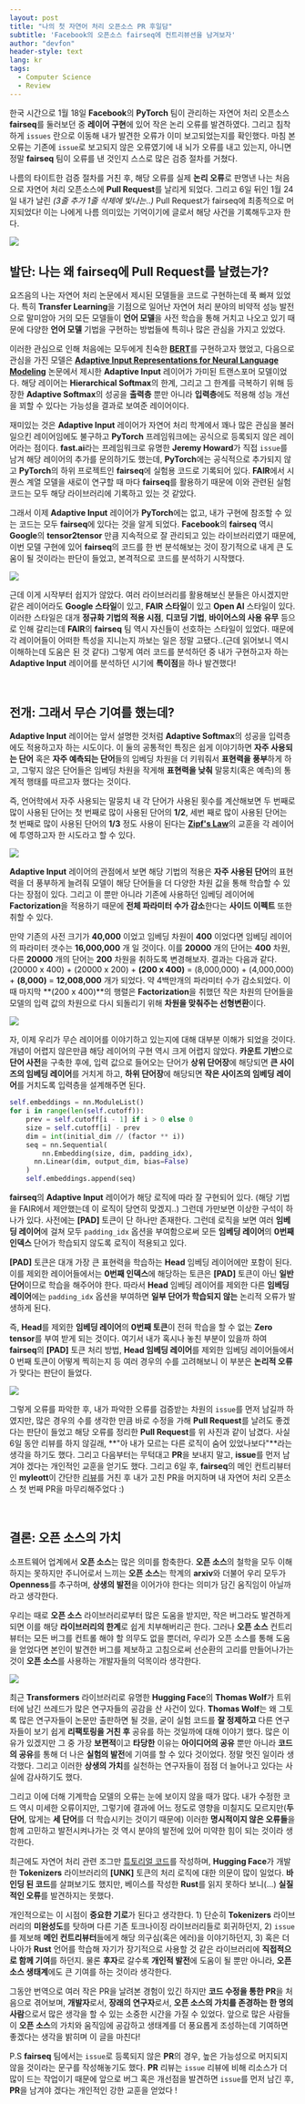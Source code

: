 ```yaml
---
layout: post
title: "나의 첫 자연어 처리 오픈소스 PR 후일담"
subtitle: 'Facebook의 오픈소스 fairseq에 컨트리뷰션을 남겨보자'
author: "devfon"
header-style: text
lang: kr
tags:
  - Computer Science
  - Review
---
```


한국 시간으로 1월 18일 **Facebook**의 **PyTorch** 팀이 관리하는 자연어 처리 오픈소스 **fairseq**를 둘러보던 중 **레이어 구현**에 있어 작은 논리 오류를 발견하였다. 그리고 침착하게 `issues` 란으로 이동해 내가 발견한 오류가 이미 보고되었는지를 확인했다. 마침 본 오류는 기존에 `issue`로 보고되지 않은 오류였기에 내 뇌가 오류를 내고 있는지, 아니면 정말 **fairseq** 팀이 오류를 낸 것인지 스스로 많은 검증 절차를 거쳤다. 

나름의 타이트한 검증 절차를 거친 후, 해당 오류를 실제 **논리 오류**로 판명낸 나는 처음으로 자연어 처리 오픈소스에 **Pull Request**를 날리게 되었다. 그리고 6일 뒤인 1월 24일 내가 날린 _(3줄 추가 1줄 삭제에 빛나는..)_ Pull Request가 fairseq에 최종적으로 머지되었다! 이는 나에게 나름 의미있는 기억이기에 글로서 해당 사건을 기록해두고자 한다.

![](/img/in-post/contributor.png)


## 발단: 나는 왜 fairseq에 Pull Request를 날렸는가?

요즈음의 나는 자연어 처리 논문에서 제시된 모델들을 코드로 구현하는데 푹 빠져 있었다. 특히 **Transfer Learning**을 기점으로 일어난 자연어 처리 분야의 비약적 성능 발전으로 말미암아 거의 모든 모델들이 **언어 모델**을 사전 학습을 통해 거치고 나오고 있기 때문에 다양한 **언어 모델** 기법을 구현하는 방법들에 특히나 많은 관심을 가지고 있었다. 

이러한 관심으로 인해 처음에는 모두에게 친숙한 [**BERT**](https://github.com/Huffon/pytorch-bert)를 구현하고자 했었고, 다음으로 관심을 가진 모델은 [**Adaptive Input Representations for Neural Language Modeling**](https://arxiv.org/abs/1809.10853) 논문에서 제시한 **Adaptive Input** 레이어가 가미된 트랜스포머 모델이었다. 해당 레이어는 **Hierarchical Softmax**의 한계, 그리고 그 한계를 극복하기 위해 등장한 **Adaptive Softmax**의 성공을 **출력층** 뿐만 아니라 **입력층**에도 적용해 성능 개선을 꾀할 수 있다는 가능성을 결과로 보여준 레이어이다.

재미있는 것은 **Adaptive Input** 레이어가 자연어 처리 학계에서 꽤나 많은 관심을 불러 일으킨 레이어임에도 불구하고 **PyTorch** 프레임워크에는 공식으로 등록되지 않은 레이어라는 점이다. **fast.ai**라는 프레임워크로 유명한 **Jeremy Howard**가 직접 `issue`를 남겨 해당 레이어의 추가를 문의하기도 했는데, **PyTorch**에는 공식적으로 추가되지 않고 **PyTorch**의 하위 프로젝트인 **fairseq**에 실험용 코드로 기록되어 있다. **FAIR**에서 시퀀스 계열 모델을 새로이 연구할 때 마다 **fairseq**를 활용하기 때문에 이와 관련된 실험 코드는 모두 해당 라이브러리에 기록하고 있는 것 같았다.

그래서 이제 **Adaptive Input** 레이어가 **PyTorch**에는 없고, 내가 구현에 참조할 수 있는 코드는 모두 **fairseq**에 있다는 것을 알게 되었다. **Facebook**의 **fairseq** 역시 **Google**의 **tensor2tensor** 만큼 지속적으로 잘 관리되고 있는 라이브러리였기 때문에, 이번 모델 구현에 있어 **fairseq**의 코드를 한 번 분석해보는 것이 장기적으로 내게 큰 도움이 될 것이라는 판단이 들었고, 본격적으로 코드를 분석하기 시작했다.

![](/img/in-post/fairseq-style.png)

근데 이게 시작부터 쉽지가 않았다. 여러 라이브러리를 활용해보신 분들은 아시겠지만 같은 레이어라도 **Google 스타일**이 있고, **FAIR 스타일**이 있고 **Open AI** 스타일이 있다. 이러한 스타일은 대개 **정규화 기법의 적용 시점**, **디코딩 기법**, **바이어스의 사용 유무** 등으로 인해 갈리는데 **FAIR**의 **fairseq** 팀 역시 자신들이 선호하는 스타일이 있었다. 때문에 각 레이어들이 어떠한 특성을 지니는지 까보는 일은 정말 고됐다..(근데 읽어보니 역시 이해하는데 도움은 된 것 같다) 그렇게 여러 코드를 분석하던 중 내가 구현하고자 하는 **Adaptive Input** 레이어를 분석하던 시기에 **특이점**을 하나 발견했다!

<br/>

## 전개: 그래서 무슨 기여를 했는데?

**Adaptive Input** 레이어는 앞서 설명한 것처럼 **Adaptive Softmax**의 성공을 입력층에도 적용하고자 하는 시도이다. 이 둘의 공통적인 특징은 쉽게 이야기하면 **자주 사용되는 단어** 혹은 **자주 예측되는 단어**들의 임베딩 차원을 더 키워줘서 **표현력을 풍부**하게 하고, 그렇지 않은 단어들은 임베딩 차원을 작게해 **표현력을 낮춰** 말뭉치(혹은 예측)의 통계적 행태를 따르고자 했다는 것이다. 

즉, 언어학에서 자주 사용되는 말뭉치 내 각 단어가 사용된 횟수를 계산해보면 두 번째로 많이 사용된 단어는 첫 번째로 많이 사용된 단어의 **1/2**, 세번 째로 많이 사용된 단어는 첫 번째로 많이 사용된 단어의 **1/3** 정도 사용이 된다는 [**Zipf's Law**](https://en.wikipedia.org/wiki/Zipf%27s_law)의 교훈을 각 레이어에 투영하고자 한 시도라고 할 수 있다.

![](/img/in-post/zipf.png)

**Adaptive Input** 레이어의 관점에서 보면 해당 기법의 적용은 **자주 사용된 단어**의 표현력을 더 풍부하게 늘려줘 모델이 해당 단어들을 더 다양한 차원 값을 통해 학습할 수 있다는 장점이 있다. 그리고 이 뿐만 아니라 기존에 사용하던 임베딩 레이어에 **Factorization**을 적용하기 때문에 **전체 파라미터 수가 감소**한다는 **사이드 이펙트** 또한 취할 수 있다. 

만약 기존의 사전 크기가 **40,000** 이었고 임베딩 차원이 **400** 이었다면 임베딩 레이어의 파라미터 갯수는 **16,000,000** 개 일 것이다. 이를 **20000** 개의 단어는 **400** 차원, 다른 **20000** 개의 단어는 **200** 차원을 취하도록 변경해보자. 결과는 다음과 같다. (20000 x 400) + (20000 x 200) + **(200 x 400)** = (8,000,000) + (4,000,000) + **(8,000)** = **12,008,000** 개가 되었다. 약 4백만개의 파라미터 수가 감소되었다. 이때 마지막 **(200 x 400)**의 행렬은 **Factorization**을 취했던 작은 차원의 단어들을 모델의 입력 값의 차원으로 다시 되돌리기 위해 **차원을 맞춰주는 선형변환**이다.

![](/img/in-post/adaptive-input.png)

자, 이제 우리가 무슨 레이어를 이야기하고 있는지에 대해 대부분 이해가 되었을 것이다. 개념이 어렵지 않은만큼 해당 레이어의 구현 역시 크게 어렵지 않았다. **카운트 기반**으로 **단어 사전**을 구축한 후에, 입력 값으로 들어오는 단어가 **상위 단어장**에 해당되면 **큰 사이즈의 임베딩 레이어**를 거치게 하고, **하위 단어장**에 해당되면 **작은 사이즈의 임베딩 레이어**를 거치도록 입력층을 설계해주면 된다. 

```python
self.embeddings = nn.ModuleList()
for i in range(len(self.cutoff)):
    prev = self.cutoff[i - 1] if i > 0 else 0
    size = self.cutoff[i] - prev
    dim = int(initial_dim // (factor ** i))
    seq = nn.Sequential(
    	nn.Embedding(size, dim, padding_idx),
      nn.Linear(dim, output_dim, bias=False)
    )
    self.embeddings.append(seq)
```

**fairseq**의 **Adaptive Input** 레이어가 해당 로직에 따라 잘 구현되어 있다. (해당 기법을 FAIR에서 제안했는데 이 로직이 당연히 맞겠지..) 그런데 가만보면 이상한 구석이 하나가 있다. 사전에는 **[PAD]** 토큰이 단 하나만 존재한다. 그런데 로직을 보면 여러 **임베딩 레이어**에 걸쳐 모두 `padding_idx` 옵션을 부여함으로써 모든 **임베딩 레이어**의 **0번째 인덱스** 단어가 학습되지 않도록 로직이 적용되고 있다. 

**[PAD]** 토큰은 대개 가장 큰 표현력을 학습하는 **Head** 임베딩 레이어에만 포함이 된다. 이를 제외한 레이어들에서는 **0번째 인덱스**에 해당하는 토큰은 **[PAD]** 토큰이 아닌 **일반 단어**이므로 학습을 해주어야 한다. 따라서 **Head** 임베딩 레이어를 제외한 다른 **임베딩 레이어**에는 `padding_idx` 옵션을 부여하면 **일부 단어가 학습되지 않는** 논리적 오류가 발생하게 된다.

즉, **Head**를 제외한 **임베딩 레이어**의 **0번째 토큰**이 전혀 학습을 할 수 없는 **Zero tensor**를 부여 받게 되는 것이다. 여기서 내가 혹시나 놓친 부분이 있을까 하여 **fairseq**의 **[PAD]** 토큰 처리 방법, **Head 임베딩 레이어**를 제외한 임베딩 레이어들에서 0 번째 토큰이 어떻게 찍히는지 등 여러 경우의 수를 고려해보니 이 부분은 **논리적 오류**가 맞다는 판단이 들었다.

![](/img/in-post/commit.png)

그렇게 오류를 파악한 후, 내가 파악한 오류를 검증받는 차원의 `issue`를 먼저 남길까 하였지만, 많은 경우의 수를 생각한 만큼 바로 수정을 가해 **Pull Request**를 날려도 좋겠다는 판단이 들었고 해당 오류를 정리한 **Pull Request**를 위 사진과 같이 남겼다. 사실 6일 동안 리뷰를 하지 않길래, **"아 내가 모르는 다른 로직이 숨어 있었나보다"**라는 생각을 하기도 했다. 그리고 다음부터는 무턱대고 **PR**을 보내지 말고, **issue**를 먼저 남겨야 겠다는 개인적인 교훈을 얻기도 했다. 그리고 6일 후, **fairseq**의 메인 컨트리뷰터인 **myleott**이 간단한 [리뷰](https://github.com/pytorch/fairseq/pull/1629)를 거친 후 내가 고친 PR을 머지하며 내 자연어 처리 오픈소스 첫 번째 PR을 마무리해주었다 :)

<br/>

## 결론: 오픈 소스의 가치

소프트웨어 업계에서 **오픈 소스**는 많은 의미를 함축한다. **오픈 소스**의 철학을 모두 이해하지는 못하지만 주니어로서 느끼는 **오픈 소스**는 학계의 **arxiv**와 더불어 우리 모두가 **Openness**를 추구하며, **상생의 발전**을 이어가야 한다는 의미가 담긴 움직임이 아닐까라고 생각한다. 

우리는 때로 **오픈 소스** 라이브러리로부터 많은 도움을 받지만, 작은 버그라도 발견하게 되면 이를 해당 **라이브러리의 한계**로 쉽게 치부해버리곤 한다. 그러나 **오픈 소스** 컨트리뷰터는 모든 버그를 컨트롤 해야 할 의무도 없을 뿐더러, 우리가 오픈 소스를 통해 도움을 얻었다면 본인이 발견한 버그를 제보하고 고침으로써 선순환의 고리를 만들어나가는 것이 **오픈 소스**를 사용하는 개발자들의 덕목이라 생각한다.

![](/img/in-post/open-source.jpeg)

최근 **Transformers** 라이브러리로 유명한 **Hugging Face**의 **Thomas Wolf**가 트위터에 남긴 쓰레드가 많은 연구자들의 공감을 산 사건이 있다. **Thomas Wolf**는 왜 그토록 많은 연구자들이 논문만 출판하면 될 것을, 굳이 실험 코드를 **잘 정제하고** 다른 연구자들이 보기 쉽게 **리팩토링을 거친 후** 공유를 하는 것일까에 대해 이야기 했다. 많은 이유가 있겠지만 그 중 가장 **보편적**이고 **타당한** 이유는 **아이디어의 공유** 뿐만 아니라 **코드의 공유**를 통해 더 나은 **실험의 발전**에 기여를 할 수 있다 것이었다. 정말 멋진 일이라 생각했다. 그리고 이러한 **상생의 가치**를 실천하는 연구자들이 점점 더 늘어나고 있다는 사실에 감사하기도 했다.

그리고 이에 더해 기계학습 모델의 오류는 눈에 보이지 않을 때가 많다. 내가 수정한 코드 역시 미세한 오류이지만, 그렇기에 결과에 어느 정도로 영향을 미칠지도 모르지만(**두 단어**, 많게는 **세 단어**를 더 학습시키는 것이기 때문에) 이러한 **명시적이지 않은 오류들**을 함께 고민하고 발전시켜나가는 것 역시 분야의 발전에 있어 미약한 힘이 되는 것이라 생각한다.

최근에도 자연어 처리 관련 조그만 [튜토리얼 코드](https://github.com/Huffon/nlp-various-tutorials/blob/master/tokenizers-captum.ipynb)를 작성하며, **Hugging Face**가 개발한 **Tokenizers** 라이브러리의 **[UNK]** 토큰의 처리 로직에 대한 의문이 많이 일었다. **바인딩 된 코드**를 살펴보기도 했지만, 베이스를 작성한 **Rust**를 읽지 못하다 보니(...) **실질적인 오류**를 발견하지는 못했다.

개인적으로는 이 시점이 **중요한 기로**가 된다고 생각한다. 1) 단순히 **Tokenizers** 라이브러리의 **미완성도**를 탓하며 다른 기존 토크나이징 라이브러리들로 회귀하던지, 2) `issue`를 제보해 **메인 컨트리뷰터**들에게 해당 의구심(혹은 에러)을 이야기하던지, 3) 혹은 더 나아가 **Rust** 언어를 학습해 자기가 장기적으로 사용할 것 같은 라이브러리에 **직접적으로 함께 기여**를 하던지. 물론 **후자**로 갈수록 **개인적 발전**에 도움이 될 뿐만 아니라, **오픈 소스 생태계**에도 큰 기여를 하는 것이라 생각한다.

그동안 번역으로 여러 작은 PR을 날려본 경험이 있긴 하지만 **코드 수정을 통한 PR**을 처음으로 겪어보며, **개발자**로서, **장래의 연구자**로서, **오픈 소스의 가치를 존경하는 한 명의 사람**으로서 많은 생각을 할 수 있는 소중한 시간을 가질 수 있었다. 앞으로 많은 사람들이 **오픈 소스**의 가치와 움직임에 공감하고 생태계를 더 풍요롭게 조성하는데 기여하면 좋겠다는 생각을 밝히며 이 글을 마친다!

P.S **fairseq** 팀에서는 `issue`로 등록되지 않은 **PR**의 경우, 높은 가능성으로 머지되지 않을 것이라는 문구를 작성해놓기도 했다. **PR** 리뷰는 `issue` 리뷰에 비해 리소스가 더 많이 드는 작업이기 때문에 앞으로 버그 혹은 개선점을 발견하면 `issue`를 먼저 남긴 후, **PR**을 남겨야 겠다는 개인적인 강한 교훈을 얻었다 !
